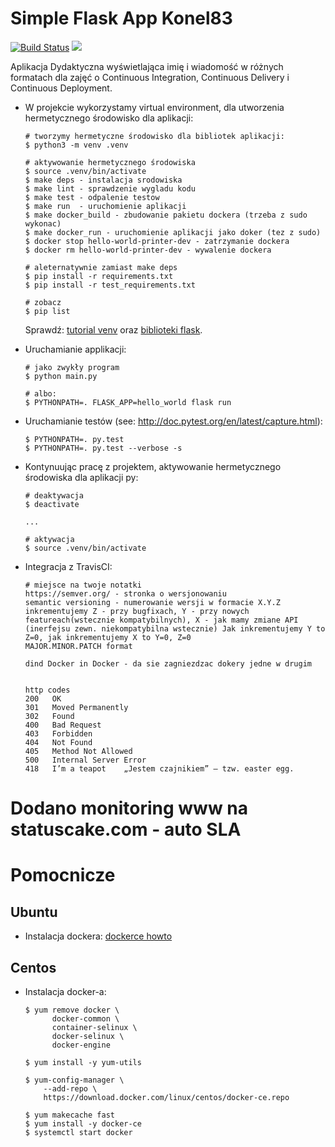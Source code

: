 # Simple Flask App Konel83

[![Build Status](https://travis-ci.com/konel83/se_hello_printer_app.svg?branch=master)](https://travis-ci.com/konel83/se_hello_printer_app)
<a href="https://www.statuscake.com" title="Website Uptime Monitoring"><img src="https://app.statuscake.com/button/index.php?Track=uVTDhPqRCj&Days=7&Design=5" /></a>

Aplikacja Dydaktyczna wyświetlająca imię i wiadomość w różnych formatach dla zajęć
o Continuous Integration, Continuous Delivery i Continuous Deployment.

- W projekcie wykorzystamy virtual environment, dla utworzenia hermetycznego środowisko dla aplikacji:

  ```
  # tworzymy hermetyczne środowisko dla bibliotek aplikacji:
  $ python3 -m venv .venv

  # aktywowanie hermetycznego środowiska
  $ source .venv/bin/activate
  $ make deps - instalacja srodowiska
  $ make lint - sprawdzenie wygladu kodu
  $ make test - odpalenie testow
  $ make run  - uruchomienie aplikacji
  $ make docker_build - zbudowanie pakietu dockera (trzeba z sudo wykonac)
  $ make docker_run - uruchomienie aplikacji jako doker (tez z sudo)
  $ docker stop hello-world-printer-dev - zatrzymanie dockera
  $ docker rm hello-world-printer-dev - wywalenie dockera

  # aleternatywnie zamiast make deps
  $ pip install -r requirements.txt
  $ pip install -r test_requirements.txt

  # zobacz
  $ pip list
  ```

  Sprawdź: [tutorial venv](https://docs.python.org/3/tutorial/venv.html) oraz [biblioteki flask](http://flask.pocoo.org).

- Uruchamianie applikacji:

  ```
  # jako zwykły program
  $ python main.py

  # albo:
  $ PYTHONPATH=. FLASK_APP=hello_world flask run
  ```

- Uruchamianie testów (see: http://doc.pytest.org/en/latest/capture.html):

  ```
  $ PYTHONPATH=. py.test
  $ PYTHONPATH=. py.test --verbose -s
  ```

- Kontynuując pracę z projektem, aktywowanie hermetycznego środowiska dla aplikacji py:

  ```
  # deaktywacja
  $ deactivate
  ```

  ```
  ...

  # aktywacja
  $ source .venv/bin/activate
  ```

- Integracja z TravisCI:

  ```
  # miejsce na twoje notatki
  https://semver.org/ - stronka o wersjonowaniu
  semantic versioning - numerowanie wersji w formacie X.Y.Z
  inkrementujemy Z - przy bugfixach, Y - przy nowych featureach(wstecznie kompatybilnych), X - jak mamy zmiane API (inerfejsu zewn. niekompatybilna wstecznie) Jak inkrementujemy Y to Z=0, jak inkrementujemy X to Y=0, Z=0
  MAJOR.MINOR.PATCH format

  dind Docker in Docker - da sie zagniezdzac dokery jedne w drugim


  http codes
  200	OK
  301	Moved Permanently
  302	Found
  400	Bad Request
  403	Forbidden
  404	Not Found
  405	Method Not Allowed
  500	Internal Server Error
  418	I’m a teapot	„Jestem czajnikiem” – tzw. easter egg.
  ```
# Dodano monitoring www na statuscake.com - auto SLA


# Pomocnicze

## Ubuntu

- Instalacja dockera: [dockerce howto](https://docs.docker.com/install/linux/docker-ce/ubuntu/)

## Centos

- Instalacja docker-a:

  ```
  $ yum remove docker \
        docker-common \
        container-selinux \
        docker-selinux \
        docker-engine

  $ yum install -y yum-utils

  $ yum-config-manager \
      --add-repo \
      https://download.docker.com/linux/centos/docker-ce.repo

  $ yum makecache fast
  $ yum install -y docker-ce
  $ systemctl start docker
  ```

